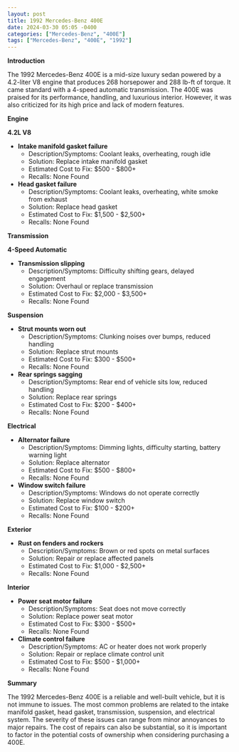 ```yaml
---
layout: post
title: 1992 Mercedes-Benz 400E
date: 2024-03-30 05:05 -0400
categories: ["Mercedes-Benz", "400E"]
tags: ["Mercedes-Benz", "400E", "1992"]
---
```

**Introduction**

The 1992 Mercedes-Benz 400E is a mid-size luxury sedan powered by a 4.2-liter V8 engine that produces 268 horsepower and 288 lb-ft of torque. It came standard with a 4-speed automatic transmission. The 400E was praised for its performance, handling, and luxurious interior. However, it was also criticized for its high price and lack of modern features.

**Engine**

**4.2L V8**

* **Intake manifold gasket failure**
    * Description/Symptoms: Coolant leaks, overheating, rough idle
    * Solution: Replace intake manifold gasket
    * Estimated Cost to Fix: $500 - $800+
    * Recalls: None Found
* **Head gasket failure**
    * Description/Symptoms: Coolant leaks, overheating, white smoke from exhaust
    * Solution: Replace head gasket
    * Estimated Cost to Fix: $1,500 - $2,500+
    * Recalls: None Found

**Transmission**

**4-Speed Automatic**

* **Transmission slipping**
    * Description/Symptoms: Difficulty shifting gears, delayed engagement
    * Solution: Overhaul or replace transmission
    * Estimated Cost to Fix: $2,000 - $3,500+
    * Recalls: None Found

**Suspension**

* **Strut mounts worn out**
    * Description/Symptoms: Clunking noises over bumps, reduced handling
    * Solution: Replace strut mounts
    * Estimated Cost to Fix: $300 - $500+
    * Recalls: None Found
* **Rear springs sagging**
    * Description/Symptoms: Rear end of vehicle sits low, reduced handling
    * Solution: Replace rear springs
    * Estimated Cost to Fix: $200 - $400+
    * Recalls: None Found

**Electrical**

* **Alternator failure**
    * Description/Symptoms: Dimming lights, difficulty starting, battery warning light
    * Solution: Replace alternator
    * Estimated Cost to Fix: $500 - $800+
    * Recalls: None Found
* **Window switch failure**
    * Description/Symptoms: Windows do not operate correctly
    * Solution: Replace window switch
    * Estimated Cost to Fix: $100 - $200+
    * Recalls: None Found

**Exterior**

* **Rust on fenders and rockers**
    * Description/Symptoms: Brown or red spots on metal surfaces
    * Solution: Repair or replace affected panels
    * Estimated Cost to Fix: $1,000 - $2,500+
    * Recalls: None Found

**Interior**

* **Power seat motor failure**
    * Description/Symptoms: Seat does not move correctly
    * Solution: Replace power seat motor
    * Estimated Cost to Fix: $300 - $500+
    * Recalls: None Found
* **Climate control failure**
    * Description/Symptoms: AC or heater does not work properly
    * Solution: Repair or replace climate control unit
    * Estimated Cost to Fix: $500 - $1,000+
    * Recalls: None Found

**Summary**

The 1992 Mercedes-Benz 400E is a reliable and well-built vehicle, but it is not immune to issues. The most common problems are related to the intake manifold gasket, head gasket, transmission, suspension, and electrical system. The severity of these issues can range from minor annoyances to major repairs. The cost of repairs can also be substantial, so it is important to factor in the potential costs of ownership when considering purchasing a 400E.
